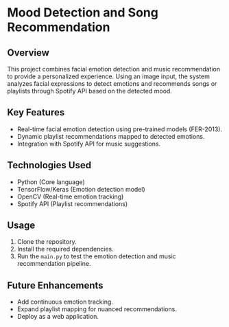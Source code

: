 # Mood Detection and Song Recommendation

## Overview
This project combines facial emotion detection and music recommendation to provide a personalized experience. Using an image input, the system analyzes facial expressions to detect emotions and recommends songs or playlists through Spotify API based on the detected mood.

## Key Features
- Real-time facial emotion detection using pre-trained models (FER-2013).
- Dynamic playlist recommendations mapped to detected emotions.
- Integration with Spotify API for music suggestions.

## Technologies Used
- Python (Core language)
- TensorFlow/Keras (Emotion detection model)
- OpenCV (Real-time emotion tracking)
- Spotify API (Playlist recommendations)

## Usage
1. Clone the repository.
2. Install the required dependencies.
3. Run the `main.py` to test the emotion detection and music recommendation pipeline.

## Future Enhancements
- Add continuous emotion tracking.
- Expand playlist mapping for nuanced recommendations.
- Deploy as a web application.

